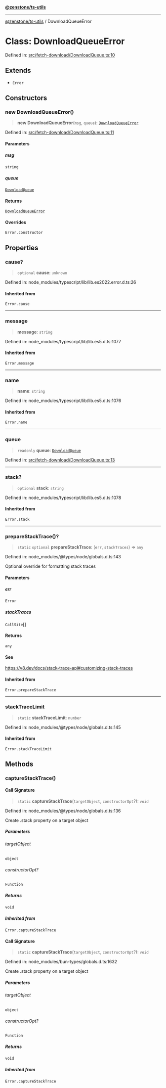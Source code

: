 [**@zenstone/ts-utils**](../README.md)

***

[@zenstone/ts-utils](../globals.md) / DownloadQueueError

# Class: DownloadQueueError

Defined in: [src/fetch-download/DownloadQueue.ts:10](https://github.com/janpoem/ts-utils/blob/034fdce9c8e357e20394a193c81088a159ce6f86/src/fetch-download/DownloadQueue.ts#L10)

## Extends

- `Error`

## Constructors

### new DownloadQueueError()

> **new DownloadQueueError**(`msg`, `queue`): [`DownloadQueueError`](DownloadQueueError.md)

Defined in: [src/fetch-download/DownloadQueue.ts:11](https://github.com/janpoem/ts-utils/blob/034fdce9c8e357e20394a193c81088a159ce6f86/src/fetch-download/DownloadQueue.ts#L11)

#### Parameters

##### msg

`string`

##### queue

[`DownloadQueue`](DownloadQueue.md)

#### Returns

[`DownloadQueueError`](DownloadQueueError.md)

#### Overrides

`Error.constructor`

## Properties

### cause?

> `optional` **cause**: `unknown`

Defined in: node\_modules/typescript/lib/lib.es2022.error.d.ts:26

#### Inherited from

`Error.cause`

***

### message

> **message**: `string`

Defined in: node\_modules/typescript/lib/lib.es5.d.ts:1077

#### Inherited from

`Error.message`

***

### name

> **name**: `string`

Defined in: node\_modules/typescript/lib/lib.es5.d.ts:1076

#### Inherited from

`Error.name`

***

### queue

> `readonly` **queue**: [`DownloadQueue`](DownloadQueue.md)

Defined in: [src/fetch-download/DownloadQueue.ts:13](https://github.com/janpoem/ts-utils/blob/034fdce9c8e357e20394a193c81088a159ce6f86/src/fetch-download/DownloadQueue.ts#L13)

***

### stack?

> `optional` **stack**: `string`

Defined in: node\_modules/typescript/lib/lib.es5.d.ts:1078

#### Inherited from

`Error.stack`

***

### prepareStackTrace()?

> `static` `optional` **prepareStackTrace**: (`err`, `stackTraces`) => `any`

Defined in: node\_modules/@types/node/globals.d.ts:143

Optional override for formatting stack traces

#### Parameters

##### err

`Error`

##### stackTraces

`CallSite`[]

#### Returns

`any`

#### See

https://v8.dev/docs/stack-trace-api#customizing-stack-traces

#### Inherited from

`Error.prepareStackTrace`

***

### stackTraceLimit

> `static` **stackTraceLimit**: `number`

Defined in: node\_modules/@types/node/globals.d.ts:145

#### Inherited from

`Error.stackTraceLimit`

## Methods

### captureStackTrace()

#### Call Signature

> `static` **captureStackTrace**(`targetObject`, `constructorOpt`?): `void`

Defined in: node\_modules/@types/node/globals.d.ts:136

Create .stack property on a target object

##### Parameters

###### targetObject

`object`

###### constructorOpt?

`Function`

##### Returns

`void`

##### Inherited from

`Error.captureStackTrace`

#### Call Signature

> `static` **captureStackTrace**(`targetObject`, `constructorOpt`?): `void`

Defined in: node\_modules/bun-types/globals.d.ts:1632

Create .stack property on a target object

##### Parameters

###### targetObject

`object`

###### constructorOpt?

`Function`

##### Returns

`void`

##### Inherited from

`Error.captureStackTrace`

